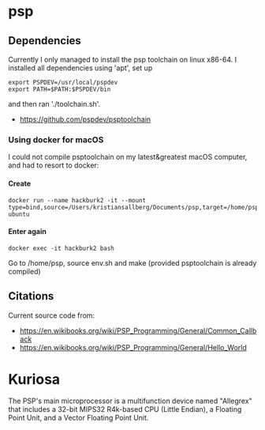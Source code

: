 # psp

## Dependencies

Currently I only managed to install the psp toolchain on
linux x86-64. I installed all dependencies using 'apt',
set up

```
export PSPDEV=/usr/local/pspdev
export PATH=$PATH:$PSPDEV/bin
```

and then ran './toolchain.sh'.

* https://github.com/pspdev/psptoolchain

### Using docker for macOS

I could not compile psptoolchain on my latest&greatest macOS computer,
and had to resort to docker:

#### Create

```
docker run --name hackburk2 -it --mount type=bind,source=/Users/kristiansallberg/Documents/psp,target=/home/psp ubuntu
```

#### Enter again
```
docker exec -it hackburk2 bash
```

Go to /home/psp, source env.sh and make
(provided psptoolchain is already compiled)

## Citations

Current source code from:

* https://en.wikibooks.org/wiki/PSP_Programming/General/Common_Callback
* https://en.wikibooks.org/wiki/PSP_Programming/General/Hello_World

# Kuriosa

The PSP's main microprocessor is a multifunction device
named "Allegrex" that includes a 32-bit MIPS32 R4k-based
CPU (Little Endian), a Floating Point Unit,
and a Vector Floating Point Unit.
